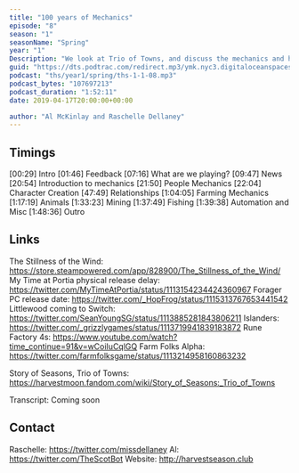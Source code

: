 ```yaml
---
title: "100 years of Mechanics"
episode: "8"
season: "1"
seasonName: "Spring"
year: "1"
Description: "We look at Trio of Towns, and discuss the mechanics and how you play the game."
guid: "https://dts.podtrac.com/redirect.mp3/ymk.nyc3.digitaloceanspaces.com/ths-1-1-8.mp3"
podcast: "ths/year1/spring/ths-1-1-08.mp3"
podcast_bytes: "107697213"
podcast_duration: "1:52:11"
date: 2019-04-17T20:00:00+00:00

author: "Al McKinlay and Raschelle Dellaney"
---
```


## Timings

[00:29] Intro
[01:46] Feedback
[07:16] What are we playing?
[09:47] News
[20:54] Introduction to mechanics
[21:50] People Mechanics
[22:04] Character Creation
[47:49] Relationships
[1:04:05] Farming Mechanics
[1:17:19] Animals
[1:33:23] Mining
[1:37:49] Fishing
[1:39:38] Automation and Misc
[1:48:36] Outro

## Links

The Stillness of the Wind: https://store.steampowered.com/app/828900/The_Stillness_of_the_Wind/
My Time at Portia physical release delay: https://twitter.com/MyTimeAtPortia/status/1113154234424360967
Forager PC release date: https://twitter.com/_HopFrog/status/1115313767653441542
Littlewood coming to Switch: https://twitter.com/SeanYoungSG/status/1113885281843806211
Islanders: https://twitter.com/_grizzlygames/status/1113719941839183872
Rune Factory 4s: https://www.youtube.com/watch?time_continue=91&v=wCoiIuCqlGQ
Farm Folks Alpha: https://twitter.com/farmfolksgame/status/1113214958160863232

Story of Seasons, Trio of Towns: https://harvestmoon.fandom.com/wiki/Story_of_Seasons:_Trio_of_Towns

Transcript: Coming soon

## Contact

Raschelle: https://twitter.com/missdellaney
Al: https://twitter.com/TheScotBot
Website: http://harvestseason.club
